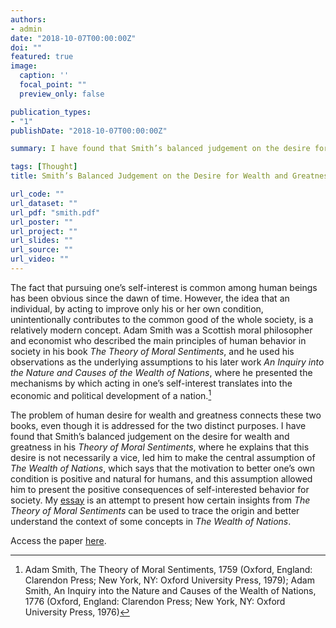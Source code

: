 ```yaml
---
authors:
- admin
date: "2018-10-07T00:00:00Z"
doi: ""
featured: true
image:
  caption: ''
  focal_point: ""
  preview_only: false

publication_types:
- "1"
publishDate: "2018-10-07T00:00:00Z"

summary: I have found that Smith’s balanced judgement on the desire for wealth and greatness in his *Theory of Moral Sentiments*, where he explains that this desire is not necessarily a vice, led him to make the central assumption of *The Wealth of Nations*, which says that the motivation to better one’s own condition is positive and natural for humans, and this assumption allowed him to present the positive consequences of self-interested behavior for society. My <a href="smith.pdf">essay</a> is an attempt to present how certain insights from *The Theory of Moral Sentiments* can be used to trace the origin and better understand the context of some concepts in *The Wealth of Nations*.

tags: [Thought]
title: Smith’s Balanced Judgement on the Desire for Wealth and Greatness

url_code: ""
url_dataset: ""
url_pdf: "smith.pdf"
url_poster: ""
url_project: ""
url_slides: ""
url_source: ""
url_video: ""
---
```


The fact that pursuing one’s self-interest is common among human beings has been obvious since the dawn of time. However, the idea that an individual, by acting to improve only his or her own condition, unintentionally contributes to the common good of the whole society, is a relatively modern concept. Adam Smith was a Scottish moral philosopher and economist who described the main principles of human behavior in society in his book *The Theory of Moral Sentiments*, and he used his observations as the underlying assumptions to his later work *An Inquiry into the Nature and Causes of the Wealth of Nations*, where he presented the mechanisms by which acting in one’s self-interest translates into the economic and political development of a nation.[^1] 

The problem of human desire for wealth and greatness connects these two books, even though it is addressed for the two distinct purposes. I have found that Smith’s balanced judgement on the desire for wealth and greatness in his *Theory of Moral Sentiments*, where he explains that this desire is not necessarily a vice, led him to make the central assumption of *The Wealth of Nations*, which says that the motivation to better one’s own condition is positive and natural for humans, and this assumption allowed him to present the positive consequences of self-interested behavior for society. My <a href="smith.pdf">essay</a> is an attempt to present how certain insights from *The Theory of Moral Sentiments* can be used to trace the origin and better understand the context of some concepts in *The Wealth of Nations*.

Access the paper <a href="smith.pdf">here</a>.

[^1]: Adam Smith, The Theory of Moral Sentiments, 1759 (Oxford, England: Clarendon Press; New York, NY: Oxford University Press, 1979);
Adam Smith, An Inquiry into the Nature and Causes of the Wealth of Nations, 1776 (Oxford, England: Clarendon Press; New York, NY: Oxford University Press, 1976)
